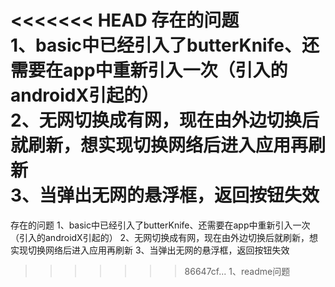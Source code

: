 <<<<<<< HEAD
存在的问题  
1、basic中已经引入了butterKnife、还需要在app中重新引入一次（引入的androidX引起的）  
2、无网切换成有网，现在由外边切换后就刷新，想实现切换网络后进入应用再刷新  
3、当弹出无网的悬浮框，返回按钮失效  
=======
存在的问题
1、basic中已经引入了butterKnife、还需要在app中重新引入一次（引入的androidX引起的）
2、无网切换成有网，现在由外边切换后就刷新，想实现切换网络后进入应用再刷新
3、当弹出无网的悬浮框，返回按钮失效

>>>>>>> 86647cf... 1、readme问题
